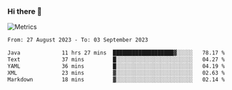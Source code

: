 ### Hi there 👋

![Metrics](https://github.com/radoapx/radoapx/blob/main/github-metrics.svg)

<!--START_SECTION:waka-->

```txt
From: 27 August 2023 - To: 03 September 2023

Java             11 hrs 27 mins  ███████████████████▓░░░░░   78.17 %
Text             37 mins         █░░░░░░░░░░░░░░░░░░░░░░░░   04.27 %
YAML             36 mins         █░░░░░░░░░░░░░░░░░░░░░░░░   04.19 %
XML              23 mins         ▓░░░░░░░░░░░░░░░░░░░░░░░░   02.63 %
Markdown         18 mins         ▓░░░░░░░░░░░░░░░░░░░░░░░░   02.14 %
```

<!--END_SECTION:waka-->

<!--
**radoapx/radoapx** is a ✨ _special_ ✨ repository because its `README.md` (this file) appears on your GitHub profile.

Here are some ideas to get you started:

- 🔭 I’m currently working on ...
- 🌱 I’m currently learning ...
- 👯 I’m looking to collaborate on ...
- 🤔 I’m looking for help with ...
- 💬 Ask me about ...
- 📫 How to reach me: ...
- 😄 Pronouns: ...
- ⚡ Fun fact: ...
-->
